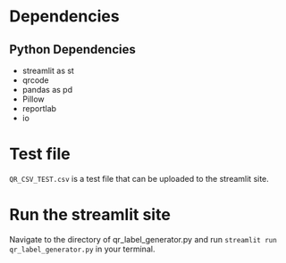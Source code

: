 # Dependencies

## Python Dependencies
- streamlit as st
- qrcode
- pandas as pd
- Pillow
- reportlab
- io

# Test file
`QR_CSV_TEST.csv` is a test file that can be uploaded to the streamlit site.

# Run the streamlit site
Navigate to the directory of qr_label_generator.py and run `streamlit run qr_label_generator.py` in your terminal.